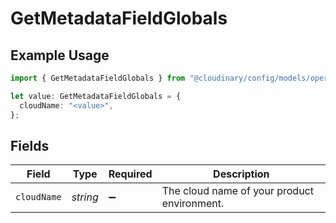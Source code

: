 # GetMetadataFieldGlobals

## Example Usage

```typescript
import { GetMetadataFieldGlobals } from "@cloudinary/config/models/operations";

let value: GetMetadataFieldGlobals = {
  cloudName: "<value>",
};
```

## Fields

| Field                                       | Type                                        | Required                                    | Description                                 |
| ------------------------------------------- | ------------------------------------------- | ------------------------------------------- | ------------------------------------------- |
| `cloudName`                                 | *string*                                    | :heavy_minus_sign:                          | The cloud name of your product environment. |